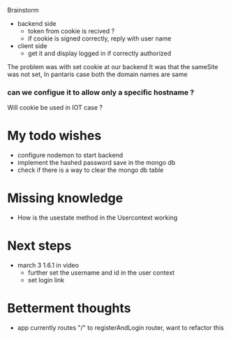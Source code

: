 Brainstorm
* backend side
    * token from cookie is recived ?
    * if cookie is signed correctly, reply with user name
* client side
    * get it and display logged in if correctly authorized

The problem was with set cookie at our backend
It was that the sameSite was not set, 
In pantaris case both the domain names are same

### can we configue it to allow only a specific hostname ?
Will cookie be used in IOT case ?



# My todo wishes
* configure nodemon to start backend
* implement the hashed password save in the mongo db
* check if there is a way to clear the mongo db table

# Missing knowledge
* How is the usestate method in the Usercontext working

# Next steps
* march 3  1.6.1 in video
    * further set the username and id in the user context
    * set login link


# Betterment thoughts
* app currently routes "/" to registerAndLogin router, want to refactor this